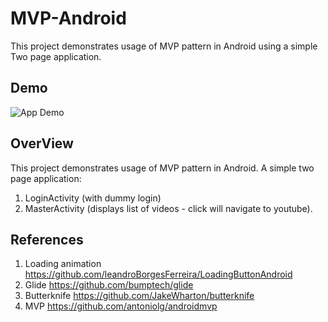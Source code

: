 # MVP-Android
This project demonstrates usage of MVP pattern in Android using a simple Two page application.

## Demo
![App Demo](https://github.com/ankush3003/MVP-Android/blob/25e42901b771bda78f2a8f4f715ae1fd91d277e0/app/demo.gif)

## OverView
This project demonstrates usage of MVP pattern in Android. A simple two page application:
1. LoginActivity (with dummy login)
2. MasterActivity (displays list of videos - click will navigate to youtube).

## References
1. Loading animation https://github.com/leandroBorgesFerreira/LoadingButtonAndroid
2. Glide https://github.com/bumptech/glide
3. Butterknife https://github.com/JakeWharton/butterknife
4. MVP https://github.com/antoniolg/androidmvp

